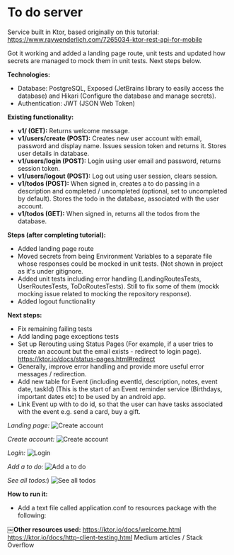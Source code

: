 # To do server

Service built in Ktor, based originally on this tutorial: https://www.raywenderlich.com/7265034-ktor-rest-api-for-mobile

Got it working and added a landing page route, unit tests and updated how secrets are managed to mock them in unit tests. Next steps below.

**Technologies:**
* Database: PostgreSQL, Exposed (JetBrains library to easily access the database) and Hikari (Configure the database and manage secrets).
* Authentication: JWT (JSON Web Token)

**Existing functionality:**
* **v1/ (GET):** Returns welcome message.
* **v1/users/create (POST):** Creates new user account with email, password and display name. Issues session token and returns it. Stores user details in database.
* **v1/users/login (POST):** Login using user email and password, returns session token.
* **v1/users/logout (POST):** Log out using user session, clears session.
* **v1/todos (POST):** When signed in, creates a to do passing in a description and completed / uncompleted (optional, set to uncompleted by default). Stores the todo in the database, associated with the user account.
* **v1/todos (GET):** When signed in, returns all the todos from the database.

**Steps (after completing tutorial):**
* Added landing page route
* Moved secrets from being Environment Variables to a separate file whose responses could be mocked in unit tests. (Not shown in project as it's under gitignore.
* Added unit tests including error handling (LandingRoutesTests, UserRoutesTests, ToDoRoutesTests). Still to fix some of them (mockk mocking issue related to mocking the repository response).
* Added logout functionality

**Next steps:**
* Fix remaining failing tests
* Add landing page exceptions tests
* Set up Rerouting using Status Pages (For example, if a user tries to create an account but the email exists - redirect to login page). https://ktor.io/docs/status-pages.html#redirect
* Generally, improve error handling and provide more useful error messages / redirection.
* Add new table for Event (including eventId, description, notes, event date, taskId) (This is the start of an Event reminder service (Birthdays, important dates etc) to be used by an android app.
* Link Event up with to do id, so that the user can have tasks associated with the event e.g. send a card, buy a gift.

*Landing page:*
![Create account](https://user-images.githubusercontent.com/20640903/103582497-dd232280-4ed5-11eb-933e-ed2ce074e0ff.png)

*Create account:*
![Create account](https://user-images.githubusercontent.com/20640903/103581545-25414580-4ed4-11eb-8e29-c073de2c1331.png)

*Login:*
![Login](https://user-images.githubusercontent.com/20640903/103581554-27a39f80-4ed4-11eb-8ab2-ed734d2b74cb.png)

*Add a to do:*
![Add a to do](https://user-images.githubusercontent.com/20640903/103581557-283c3600-4ed4-11eb-9fb3-1db1422982e9.png)

*See all todos:*)
![See all todos](https://user-images.githubusercontent.com/20640903/103581558-28d4cc80-4ed4-11eb-86a5-18e71def9f27.png)


**How to run it:**
* Add a text file called application.conf to resources package with the following:

￼**Other resources used:**
 https://ktor.io/docs/welcome.html
 https://ktor.io/docs/http-client-testing.html
 Medium articles / Stack Overflow





